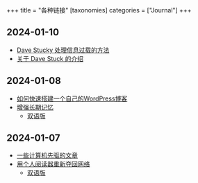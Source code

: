 +++
title = "各种链接" 
[taxonomies] 
categories = ["Journal"] 
+++

## 2024-01-10
- [Dave Stucky 处理信息过载的方法](https://stucky.tech/method/)
- [关于 Dave Stuck 的介绍](https://stucky.tech/creations/)

## 2024-01-08
- [如何快速搭建一个自己的WordPress博客](https://imwsl.com/?p=67)
- [增强长期记忆](https://augmentingcognition.com/ltm.html)
	- [双语版](https://readit.vip/a/npBn7)

## 2024-01-07
- [一些计算机先驱的文章](https://jiangzilong.notion.site/ConanXin-ab3fe05498424b9e9df137abbec39e27)
- [用个人阅读器重新夺回网络](https://olano.dev/2023-12-12-reclaiming-the-web-with-a-personal-reader/?utm_source=hackernewsletter&utm_medium=email&utm_term=fav)
    - [双语版](https://readit.site/a/crhcH)